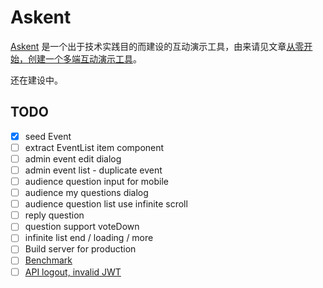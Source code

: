 # Askent

[Askent](https://github.com/BerlinChan/askent/) 是一个出于技术实践目的而建设的互动演示工具，由来请见文章[从零开始，创建一个多端互动演示工具](https://www.berlinchan.com/2019/12/create-presentation-tool-from-scratch)。

还在建设中。

## TODO

- [x] seed Event
- [ ] extract EventList item component
- [ ] admin event edit dialog
- [ ] admin event list - duplicate event
- [ ] audience question input for mobile
- [ ] audience my questions dialog
- [ ] audience question list use infinite scroll
- [ ] reply question
- [ ] question support voteDown
- [ ] infinite list end / loading / more
- [ ] Build server for production
- [ ] [Benchmark](https://github.com/benawad/node-graphql-benchmarks)
- [ ] [API logout, invalid JWT](https://www.npmjs.com/package/express-jwt)
